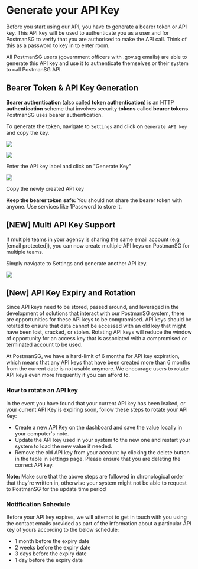 # Generate your API Key

Before you start using our API, you have to generate a bearer token or API key. This API key will be used to authenticate you as a user and for PostmanSG to verify that you are authorised to make the API call. Think of this as a password to key in to enter room.

All PostmanSG users (government officers with .gov.sg emails) are able to generate this API key and use it to authenticate themselves or their system to call PostmanSG API.

## Bearer Token & API Key Generation

**Bearer authentication** (also called **token authentication**) is an HTTP **authentication** scheme that involves security **tokens** called **bearer tokens**. PostmanSG uses bearer authentication.

To generate the token, navigate to `Settings` and click on `Generate API key` and copy the key.

![](https://1981680851-files.gitbook.io/\~/files/v0/b/gitbook-x-prod.appspot.com/o/spaces%2F-MAQH3DF49Lq0AJudrbF%2Fuploads%2FjJsBFXqPldqbpTv6JqPJ%2FScreenshot%202023-02-24%20at%203.13.56%20PM.png?alt=media\&token=7dcd58ed-52ae-4aff-93ae-9ab8702ab8d0)

![](https://1981680851-files.gitbook.io/\~/files/v0/b/gitbook-x-prod.appspot.com/o/spaces%2F-MAQH3DF49Lq0AJudrbF%2Fuploads%2Fl8qPjaF3eiNIrt0Zo8Op%2FScreenshot%202023-04-05%20at%2010.53.38%20AM.png?alt=media\&token=ba47bc2a-ca93-4ec8-b66c-b6d9affebca4)

Enter the API key label and click on "Generate Key"

![](https://1981680851-files.gitbook.io/\~/files/v0/b/gitbook-x-prod.appspot.com/o/spaces%2F-MAQH3DF49Lq0AJudrbF%2Fuploads%2FJ2ztqOOvyBfcaV0gdLfI%2FScreenshot%202023-04-05%20at%2010.54.31%20AM.png?alt=media\&token=ce699a50-6ed6-4614-8d1e-cdd18cb6ba89)

Copy the newly created API key

**Keep the bearer token** **safe:** You should not share the bearer token with anyone. Use services like 1Password to store it.

## \[NEW] Multi API Key Support <a href="#new-multi-api-key-support" id="new-multi-api-key-support"></a>

If multiple teams in your agency is sharing the same email account (e.g \[email protected]), you can now create multiple API keys on PostmanSG for multiple teams.

Simply navigate to Settings and generate another API key.

![](https://1981680851-files.gitbook.io/\~/files/v0/b/gitbook-x-prod.appspot.com/o/spaces%2F-MAQH3DF49Lq0AJudrbF%2Fuploads%2F48ILTLC0pBxHPfowA0mb%2FScreenshot%202023-04-06%20at%209.00.28%20AM.png?alt=media\&token=84ea4a1c-951b-4c9e-af36-79bed43e0dbd)

## \[New] API Key Expiry and Rotation <a href="#coming-soon-api-key-expiry" id="coming-soon-api-key-expiry"></a>

Since API keys need to be stored, passed around, and leveraged in the development of solutions that interact with our PostmanSG system, there are opportunities for these API keys to be compromised. API keys should be rotated to ensure that data cannot be accessed with an old key that might have been lost, cracked, or stolen. Rotating API keys will reduce the window of opportunity for an access key that is associated with a compromised or terminated account to be used.&#x20;

At PostmanSG, we have a hard-limit of 6 months for API key expiration, which means that any API keys that have been created more than 6 months from the current date is not usable anymore. We encourage users to rotate API keys even more frequently if you can afford to.

### How to rotate an API key

In the event you have found that your current API key has been leaked, or your current API Key is expiring soon, follow these steps to rotate your API Key:

* Create a new API Key on the dashboard and save the value locally in your computer's note.
* Update the API key used in your system to the new one and restart your system to load the new value if needed.
* Remove the old API key from your account by clicking the delete button in the table in settings page. Please ensure that you are deleting the correct API key.

**Note:** Make sure that the above steps are followed in chronological order that they're written in, otherwise your system might not be able to request to PostmanSG for the update time period

### Notification Schedule

Before your API key expires, we will attempt to get in touch with you using the contact emails provided as part of the information about a particular API key of yours according to the below schedule:

* 1 month before the expiry date
* 2 weeks before the expiry date
* 3 days before the expiry date
* 1 day before the expiry date

